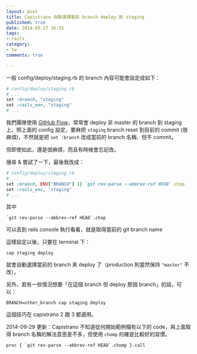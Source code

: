 ```yaml
---
layout: post
title: Capistrano 自動選擇當前 branch deploy 到 staging
published: true
date: 2014-05-27 16:55
tags:
- rails
category:
- tw
comments: true

---
```

一般 config/deploy/staging.rb 的 branch 內容可能會設定成如下：

``` ruby
# config/deploy/staging.rb
# ...
set :branch, "staging"
set :rails_env, "staging"
# ...
```

我們團隊使用 [GitHub Flow](http://scottchacon.com/2011/08/31/github-flow.html)，常常會 deploy 非 master 的 branch 到 staging 上。照上面的 config 設定，要麻把 `staging` branch reset 到目前的 commit (很麻煩)，不然就是把 `set :branch` 改成當前的 branch 名稱、但不 commit。

但即使如此，還是很麻煩，而且有時候會忘記改。

搜尋 & 嘗試了一下，最後我改成：

``` ruby
# config/deploy/staging.rb
# ...
set :branch, ENV["BRANCH"] || `git rev-parse --abbrev-ref HEAD`.chop
set :rails_env, "staging"
# ...
```

其中

    `git rev-parse --abbrev-ref HEAD`.chop

可以丟到 rails console 執行看看，就是取得當前的 git branch name

這樣設定以後，只要在 terminal 下：

    cap staging deploy

就會自動選擇當前的 branch 來 deploy 了（production 則當然保持 `"master"` 不改）。

另外，若有一些情況想要「在這個 branch 但 deploy 那個 branch」的話，可以：

    BRANCH=other_branch cap staging deploy

這個技巧在 capistrano 2 跟 3 都適用。

2014-09-29 更新：Capistrano 不知道從何開始範例檔有以下的 code，與上面取得 branch 名稱的解法意思差不多，但使用 `chomp` 的確是比較好的習慣。

    proc { `git rev-parse --abbrev-ref HEAD`.chomp }.call
